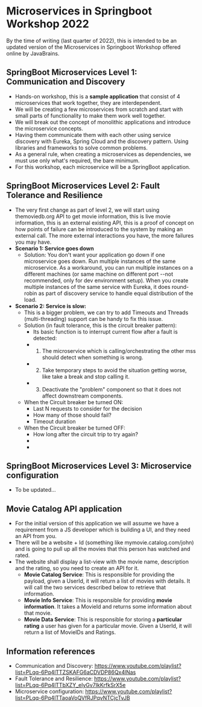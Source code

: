 # Microservices in Springboot Workshop 2022

By the time of writing (last quarter of 2022), this is intended to be an updated version of the Microservices in Springboot Workshop offered online by JavaBrains.


## SpringBoot Microservices Level 1: Communication and Discovery

- Hands-on workshop, this is a **sample application** that consist of 4 microservices that work together, they are interdependent.
- We will be creating a few microservices from scratch and start with small parts of functionality to make them work well together.
- We will break out the concept of monolithic applications and introduce the microservice concepts.
- Having them communicate them with each other using service discovery with Eureka, Spring Cloud and the discovery pattern. Using libraries and frameworks to solve common problems.
- As a general rule, when creating a microservices as dependencies, we must use only what's required, the bare minimum.
- For this workshop, each microservice will be a SpringBoot application.


## SpringBoot Microservices Level 2: Fault Tolerance and Resilience

- The very first change as part of level 2, we will start using themoviedb.org API to get movie information, this is live movie information, this is an external existing API, this is a proof of concept on how points of failure can be introduced to the system by making an external call. The more external interactions you have, the more failures you may have.
- **Scenario 1: Service goes down**
  - Solution: You don't want your application go down if one microservice goes down. Run multiple instances of the same microservice. As a workaround, you can run multiple instances on a different machines (or same machine on different port --not recommended, only for dev environment setup). When you create multiple instances of the same service with Eureka, it does round-robin as part of discovery service to handle equal distribution of the load.
- **Scenario 2: Service is slow:** 
  - This is a bigger problem, we can try to add Timeouts and Threads (multi-threading) support can be handy to fix this issue.
  - Solution (in fault tolerance, this is the circuit breaker pattern):
    - Its basic function is to interrupt current flow after a fault is detected:
    - 1. The microservice which is calling/orchestrating the other mss should detect when something is wrong.
    - 2. Take temporary steps to avoid the situation getting worse, like take a break and stop calling it.
    - 3. Deactivate the "problem" component so that it does not affect downstream components.
  - When the Circuit breaker be turned ON:
    - Last N requests to consider for the decision
    - How many of those should fail?
    - Timeout duration
  - When the Circuit breaker be turned OFF:
    - How long after the circuit trip to try again?
    - 
    - 

## SpringBoot Microservices Level 3: Microservice configuration

- To be updated...


## Movie Catalog API application

- For the initial version of this application we will assume we have a requirement from a JS developer which is building a UI, and they need an API from you.
- There will be a website + Id (something like mymovie.catalog.com/john) and is going to pull up all the movies that this person has watched and rated.
- The website shall display a list-view with the movie name, description and the rating, so you need to create an API for it.
  - **Movie Catalog Service**: This is responsible for providing the payload, given a UserId, it will return a list of movies with details. It will call the two services described below to retrieve that information.
  - **Movie Info Service**: This is responsible for providing **movie information**. It takes a MovieId and returns some information about that movie.
  - **Movie Data Service**: This is responsible for storing a **particular rating** a user has given for a particular movie. Given a UserId, it will return a list of MovieIDs and Ratings.


## Information references
- Communication and Discovery: https://www.youtube.com/playlist?list=PLqq-6Pq4lTTZSKAFG6aCDVDP86Qx4lNas
- Fault Tolerance and Resilience: https://www.youtube.com/playlist?list=PLqq-6Pq4lTTbXZY_elyGv7IkKrfkSrX5e
- Microservice configuration: https://www.youtube.com/playlist?list=PLqq-6Pq4lTTaoaVoQVfRJPqvNTCjcTvJB
